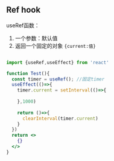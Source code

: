 ## Ref hook

useRef函数：

1. 一个参数：默认值
2. 返回一个固定的对象 ```{current:值}```

```jsx

import {useRef,useEffect} from 'react'

function Test(){
  const timer = useRef(); //固定timer
  useEffect(()=>{
    timer.current = setInterval(()=>{
      
    },1000)
    
    return ()=>{
      clearInterval(timer.current)
    }
  })
  return <>
  	{}
  </>
}
```

